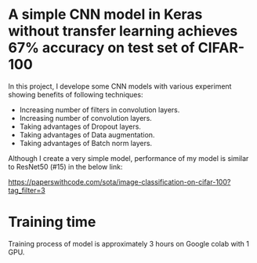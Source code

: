 # A simple CNN model in Keras without transfer learning achieves 67% accuracy on test set of CIFAR-100

In this project, I develope some CNN models with various experiment showing benefits of following techniques:
- Increasing number of filters in  convolution layers.
- Increasing number of convolution layers.
- Taking advantages of Dropout layers.
- Taking advantages of Data augmentation.
- Taking advantages of Batch norm layers.

Although I create a very simple model, performance of my model is similar to ResNet50 (#15) in the below link:

https://paperswithcode.com/sota/image-classification-on-cifar-100?tag_filter=3

# Training time

Training process of model is approximately 3 hours on Google colab with 1 GPU.

